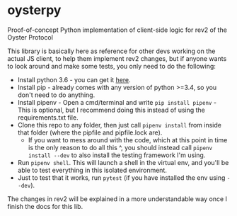 # oysterpy
Proof-of-concept Python implementation of client-side logic for rev2 of the Oyster Protocol

This library is basically here as reference for other devs working on the actual JS client, to help them implement rev2 changes, but if anyone wants to look around and make some tests, you only need to do the following:

 - Install python 3.6 - you can get it [here](https://www.python.org/downloads/).
 - Install pip - already comes with any version of python >=3.4, so you don't need to do anything.
 - Install pipenv - Open a cmd/terminal and write `pip install pipenv` - This is optional, but I recommend doing this instead of using the requirements.txt file.
 - Clone this repo to any folder, then just call `pipenv install` from inside that folder (where the pipfile and pipfile.lock are).
    - If you want to mess around with the code, which at this point in time is the only reason to do all this ^, you should instead call `pipenv install --dev` to also install the testing framework I'm using.
 - Run `pipenv shell`. This will launch a shell in the virtual env, and you'll be able to test everything in this isolated environment.
 - Just to test that it works, run `pytest` (if you have installed the env using `--dev`). 
  
The changes in rev2 will be explained in a more understandable way once I finish the docs for this lib.
 
